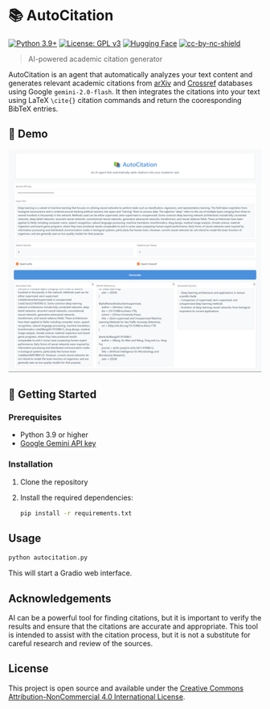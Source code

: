 # 📚 AutoCitation

[![Python 3.9+](https://img.shields.io/badge/python-3.9+-blue.svg)](https://www.python.org/downloads/)
[![License: GPL v3](https://img.shields.io/badge/License-GPLv3-blue.svg)](https://www.gnu.org/licenses/gpl-3.0)
[![Hugging Face](https://img.shields.io/badge/🤗%20Hugging%20Face-Spaces-yellow.svg)](https://huggingface.co/spaces/yipengsun/AutoCitation)
[![cc-by-nc-shield](https://img.shields.io/badge/License-CC%20BY--NC%204.0-lightgrey.svg)](https://creativecommons.org/licenses/by-nc/4.0/)
> AI-powered academic citation generator

AutoCitation is an agent that automatically analyzes your text content and generates relevant academic citations from [arXiv](https://arxiv.org/) and [Crossref](https://www.crossref.org/) databases using Google `gemini-2.0-flash`. It then integrates the citations into your text using LaTeX `\cite{}` citation commands and return the cooresponding BibTeX entries.

## 🎉 Demo

![AutoCitation Demo](example.png)

## 🚀 Getting Started

### Prerequisites

- Python 3.9 or higher
- [Google Gemini API key](https://ai.google.dev/)

### Installation

1. Clone the repository
2. Install the required dependencies:

    ```bash
    pip install -r requirements.txt
    ```

## Usage

```bash
python autocitation.py
```

This will start a Gradio web interface.

## Acknowledgements

AI can be a powerful tool for finding citations, but it is important to verify the results and ensure that the citations are accurate and appropriate. This tool is intended to assist with the citation process, but it is not a substitute for careful research and review of the sources.

## License

This project is open source and available under the [Creative Commons Attribution-NonCommercial 4.0 International License](LICENSE).
